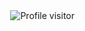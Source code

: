 <a href="https://komarev.com/ghpvc/?username=masteroftheuniverse">
  <img align="right" src="https://komarev.com/ghpvc/?username=masteroftheuniverse&label=Visitors&color=0e75b6&style=flat" alt="Profile visitor" />
</a>
